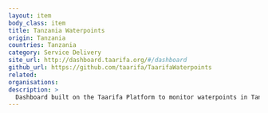 ```yaml
---
layout: item
body_class: item
title: Tanzania Waterpoints
origin: Tanzania
countries: Tanzania
category: Service Delivery
site_url: http://dashboard.taarifa.org/#/dashboard
github_url: https://github.com/taarifa/TaarifaWaterpoints
related: 
organisations: 
description: >
  Dashboard built on the Taarifa Platform to monitor waterpoints in Tanzania
---
```

